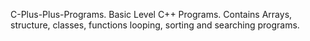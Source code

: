 C-Plus-Plus-Programs.
Basic Level C++ Programs.
Contains Arrays, structure, classes, functions looping, sorting and searching programs.
